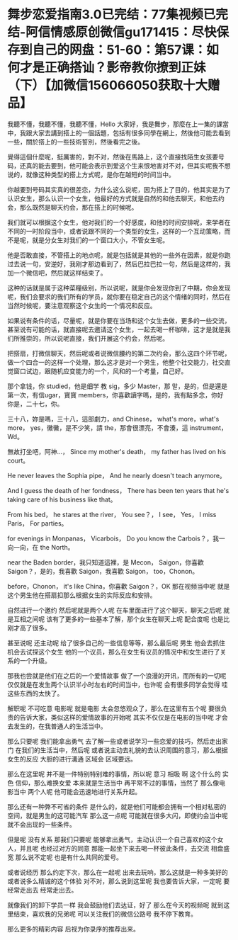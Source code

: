 # 舞步恋爱指南3.0已完结：77集视频已完结-阿信情感原创微信gu171415：尽快保存到自己的网盘：51-60：第57课：如何才是正确搭讪？影帝教你撩到正妹（下）【加微信156066050获取十大赠品】

我聽不懂，我聽不懂，我聽不懂，Hello 大家好，我是舞步，那麼在上一集的課當中，我跟大家去講到搭上的一個話題，包括有很多同學在網上，然後他可能去看到一些，關於搭上的一些技術誓別，然後看完之後。

覺得這個什麼呢，挺厲害的，對不对，然後在馬路上，这个直接找陌生女孩要号码，还真的能去要到，他可能会表示到爱这个生来恨地害对不对，但其实呢我不想说的，就像这种类型的搭上方式呢，是你在越短的时间当中。

你越要到号码其实真的很差恋，为什么这么说呢，因为搭上了目的，他其实是为了认识女生，那么认识一个女生，他最好的方式就是自然的和他去聊天，和他去约会，那么既然是聊天约会，那在搭上的时候呢。

我们就可以根据这个女生，他对我们的一个好感度，和他的时间安排呢，来学者在不同的一时阶段当中，或者说跟不同的一个类型的女生，这样的一个互动策略，而不是呢，就是分女生对我们的一个窗口大小，不管女生呢。

他是否敢直接，不管搭上的地点呢，就是包括就是其他的一些外在因素，就是你跑过去说一句，安逆好，我刚才那边看到了，然后巴拉巴拉一句，然后是这样的，我加一个微信吧，然后就这样结束了。

这种的话就是属于这种菜糧级别，所以说呢，就是你会发现你到了中期，你会发现呢，我们会要求的我们所有的学员，就你要在稳定自己的这个情绪的同时，然后在当然时候呢，要注意观察这个女生的一个情况和反应。

如果说有条件的话，尽量呢，就是你要在当场和这个女生去做，更多的一些交流，甚至说有可能的话，就直接呢去邀请这个女生，一起去喝一杯咖啡，这才是就是我们所推崇的，所以说呢直接，我们开展这个约会，然后呢。

把搭扇，打微信聊天，然后呢或者说微信腰约的第二次约会，那么这四个环节呢，做一个四合一的这样一个处理，那么这才是对一个男生，他整个社交能力，社交直觉窗口试边，跟随机应变能力的一个，风和的一个考量，自己好。

那个拿钱，你 studied，他是细学 教 sig，多少 Master，那 말，是的，但是還是第一次，有信ugar，寶寶  members，你喜歡讀字嗎，是的，我有點多念，你好 你是，二十七，你。

三十八，妳是嗎，三十八，這部劇力，and Chinese， what's more，what's more， yes，黴黴，是不少笑，請 the，那會很漂亮，不會湊，這 instrument，Wd。

無故打坐吧，阿神…， Since my mother's death， my father has lived on his court。

 He never leaves the Sophia pipe， And he nearly doesn't teach anymore。

 And I guess the death of her fondness， There has been ten years that he's taking care of his business like that。

 From his bed， he stares at the river， You see？， I see， Yes， I miss Paris， For parties。

 for evenings in Monpanas， Vicarbois， Do you know the Carbois？，我一向一向，在 the North。

 near the Baden border，我只知道這裡，是 Mecon， Saigon，你喜歡 Saigon？，是的，我喜歡 Saigon，我喜歡 Saigon， too，Chonon。

 before，Chonon， it's like China，你喜歡 Saigon？，OK 那在视频当中呢 就是这个男生他在搭扇扣那么根据女生的实际反应和安排。

自然进行一个邀约 然后呢就是两个人呢 在车里面进行了这个聊天，聊天之后呢 就是互相之间呢 该有了更多的一些基本了解，那个女生在聊天上呢 配合度呢 也是比刚才高了很多。

甚至说呢 还主动呢 给了很多自己的一些信息等等，那么最后呢 男生 他会去抓住机会去试探这个女生 他的一个议员，那么在女生有议员的情况中和女生进行了关系的一个升级。

那我也尝就是他们在之后的一个爱情故事 做了一个浪漫的开讯，而所有的一切呢 仅仅就是在发生两个认识半小时左右的时间当中，也许呢 会有很多同学会觉得 哇 这些东西的太快了。

解职呢 不可吃意 电影呢 就是电影 太会忽悠观众了，那么在这里有五个呢 要很负责的告诉大家，类似这样的爱情故事的开始呢 其实不仅仅是在电影的当中呢 才会去发生的，在我普通人的生活当中。

那么只要呢 我们能拿出勇气 去了解一些或者说学习一些恋爱的技巧，然后走出家门 在我们的生活当中，然后呢 或者说主动去礼貌的去认识周围的意习，那么根据女生的反应 大胆的进行溝通 区域会 区域要远。

那么在这里呢 并不是一件特别特别难的事情，所以呢 意习 相吸 啊 这个什么的 实色 信仰，那么难换女爱 本来就是生活当中 再平常不过的事情，当然了 那么像电影当中 两个人呢 他可能会迅速地进行关系升起。

那么还有一种弊不可省的条件 是什么的，就是他们可能都会拥有一个相对私密的空间，就是男生的这可能汽车 那么这一点呢 可能就在很多大闪，即使约会当中呢 就不会出现的一些条件。

但是呢 没有关系 那我们只要呢 能够拿出勇气，主动认识一个自己喜欢的这个女人，并且呢 也经过对方的同意 那能一起坐下来去喝一杯彼此条件，去交流 相盘盛宽 那么说不定呢 也是有什么共同的爱号。

或者说经历 那么约定下次，那么在一起呢 出来去玩响，那么这就是一种多美好的或者说多么精诚的这个体验 对不对，那么说到这里呢 我也要告诉大家，一定呢 要经常走出去 经常走出去。

就像我们的卸下学员一样 我会鼓励他们去达证，好了 那么在今天的视频呢 就到这里结束，喜欢我的兄弟呢 可以关注我们的微信公路号 我不停下教育。

那么更多的精彩内容 后视为你录序的推荐出来。